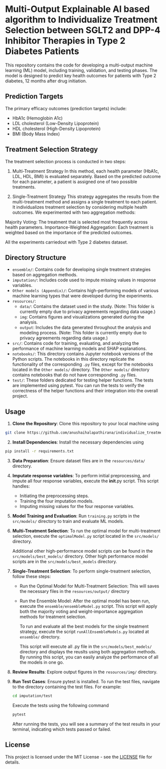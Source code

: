 # Multi-Output Explainable AI based algorithm to Individualize Treatment Selection between SGLT2 and DPP-4 Inhibitor Therapies in Type 2 Diabetes Patients

This repository contains the code for developing a multi-output machine learning (ML) model, including training, validation, and testing phases. The model is designed to predict key health outcomes for patients with Type 2 diabetes, 12 months after drug initiation.

## Prediction Targets
The primary efficacy outcomes (prediction targets) include:

- HbA1c (Hemoglobin A1c)
- LDL cholesterol (Low-Density Lipoprotein)
- HDL cholesterol (High-Density Lipoprotein)
- BMI (Body Mass Index)

## Treatment Selection Strategy
The treatment selection process is conducted in two steps:

1. Multi-Treatment Strategy
In this method, each health parameter (HbA1c, LDL, HDL, BMI) is evaluated separately. Based on the predicted outcome for each parameter, a patient is assigned one of two possible treatments.

2. Single-Treatment Strategy
This strategy aggregates the results from the multi-treatment method and assigns a single treatment to each patient. It individualizes treatment selection by considering multiple health outcomes. We experimented with two aggregation methods:

Majority Voting: The treatment that is selected most frequently across health parameters.
Importance-Weighted Aggregation: Each treatment is weighted based on the importance of the predicted outcomes.

All the experiments carriedout with Type 2 diabetes dataset.

## Directory Structure

- `ensemble/`: Contains code for developing single treatment strategies based on aggregation methods.
- `imputation/`: Includes code used to impute missing values in response variables.
- `Other models (Appendix)/`: Contains high-performing models of various machine learning types that were developed during the experiments.
- `resources/`: 
    - `data/`: Contains the dataset used in the study. (Note: This folder is currently empty due to privacy agreements regarding data usage.)
    - `img`: Contains figures and visualizations generated during the analysis.
    - `output`: Includes the data generated throughout the analysis and modeling process. (Note: This folder is currently empty due to privacy agreements regarding data usage.)
- `src/`: Contains code for training, evaluating, and analyzing the performance of machine learning models and SHAP explanations.
- `notebooks/`: This directory contains Jupyter notebook versions of the Python scripts. The notebooks in this directory replicate the functionality of the corresponding `.py` files, except for the notebooks located in the `Other models/` directory. The `Other models/` directory contains notebooks that do not have corresponding `.py` files.
- `test/`: These folders dedicated for testing helper functions. The tests are implemented using pytest. You can run the tests to verify the correctness of the helper functions and their integration into the overall project.

## Usage

1. **Clone the Repository**: Clone this repository to your local machine using 
```bash 
git clone https://github.com/anushaihalapathirana/individualize_treatment_selection_t2d.git
``````
2. **Install Dependencies**: Install the necessary dependencies using 
```bash
pip install -r requirements.txt
```
3. **Data Preparation**: Ensure dataset files are in the `resources/data/` directory.
4. **Imputate response variables**: To perform initial preprocessing, and impute all four response variables, execute the __init__.py script. This script handles:

    - Initiating the preprocessing steps.
    - Training the four imputation models.
    - Imputing missing values for the four response variables.

5. **Model Training and Evaluation**: Run `training.py` scripts in the `src/models/` directory to train and evaluate ML models.
6. **Multi-Treatment Selection**: To run the optimal model for multi-treatment selection, execute the `optimalModel.py` script located in the `src/models/` directory. 
    
    Additional other high-performance model scripts can be found in the `src/models/best_models/` directory.
Other high performance model scripts are in the `src/models/best_models` directory.
7. **Single-Treatment Selection**: To perform single-treatment selection, follow these steps:
    - Run the Optimal Model for Multi-Treatment Selection: This will saves the necessary files in the `resources/output/` directory
    - Run the Ensemble Model: After the optimal model has been run, execute the `ensemble/ensembleModel.py` script. This script will apply both the majority voting and weight-importance aggregation methods for treatment selection.

        To run and evaluate all the best models for the single treatment strategy, execute the script `runAllEnsembleModels.py` located at `ensemble/` directory. 
        
        This script will execute all .py file in the `src/models/best_models/` directory and displays the reuslts using both aggregation methods. By running this script, you can easily analyze the performance of all the models in one go.
8. **Review Results**: Explore output figures in the `resources/img/` directory.
9. **Run Test Cases**: Ensure pytest is installed. To run the test files, navigate to the directory containing the test files. For example:
    ```bash 
    cd imputation/test
    ``````
    Execute the tests using the following command
    ```bash 
    pytest
    ``````
    After running the tests, you will see a summary of the test results in your terminal, indicating which tests passed or failed.
## License

This project is licensed under the MIT License - see the [LICENSE](LICENSE) file for details.

